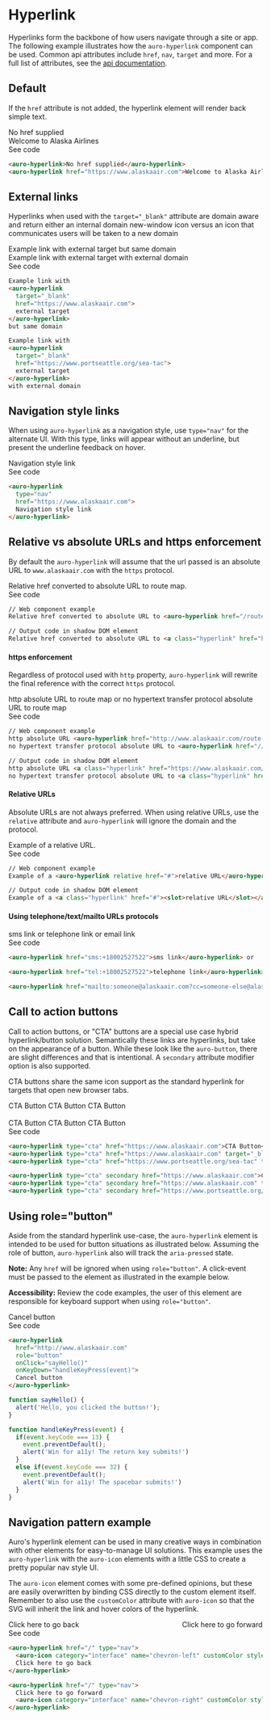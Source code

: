 # Hyperlink

Hyperlinks form the backbone of how users navigate through a site or app. The following example illustrates how the `auro-hyperlink` component can be used. Common api attributes include `href`, `nav`, `target` and more. For a full list of attributes, see the [api documentation](http://auro.alaskaair.com/components/auro/hyperlink/api).

## Default

If the `href` attribute is not added, the hyperlink element will render back simple text.


<div class="exampleWrapper">
  <auro-hyperlink>No href supplied</auro-hyperlink><br>
  <auro-hyperlink href="https://www.alaskaair.com">Welcome to Alaska Airlines</auro-hyperlink>
</div>

<auro-accordion lowProfile justifyRight>
  <span slot="trigger">See code</span>

  ```html
  <auro-hyperlink>No href supplied</auro-hyperlink>
  <auro-hyperlink href="https://www.alaskaair.com">Welcome to Alaska Airlines</auro-hyperlink>
  ```

</auro-accordion>

## External links

Hyperlinks when used with the `target="_blank"` attribute are domain aware and return either an internal domain new-window icon versus an icon that communicates users will be taken to a new domain

<div class="exampleWrapper">
  Example link with
  <auro-hyperlink
    target="_blank"
    href="https://www.alaskaair.com">
    external target
  </auro-hyperlink>
  but same domain

  <br>
  Example link with
  <auro-hyperlink
    target="_blank"
    href="https://www.portseattle.org/sea-tac">
    external target
  </auro-hyperlink>
   with external domain
</div>

<auro-accordion lowProfile justifyRight>
  <span slot="trigger">See code</span>

  ```html
  Example link with
  <auro-hyperlink
    target="_blank"
    href="https://www.alaskaair.com">
    external target
  </auro-hyperlink>
  but same domain

  Example link with
  <auro-hyperlink
    target="_blank"
    href="https://www.portseattle.org/sea-tac">
    external target
  </auro-hyperlink>
  with external domain
  ```

</auro-accordion>

## Navigation style links

When using `auro-hyperlink` as a navigation style, use `type="nav"` for the alternate UI. With this type, links will appear without an underline, but present the underline feedback on hover.

<div class="exampleWrapper">
  <auro-hyperlink
    type="nav"
    href="https://www.alaskaair.com">
    Navigation style link
  </auro-hyperlink>
</div>

<auro-accordion lowProfile justifyRight>
  <span slot="trigger">See code</span>

  ```html
  <auro-hyperlink
    type="nav"
    href="https://www.alaskaair.com">
    Navigation style link
  </auro-hyperlink>
  ```

</auro-accordion>

## Relative vs absolute URLs and https enforcement

By default the `auro-hyperlink` will assume that the url passed is an absolute URL to `www.alaskaair.com` with the `https` protocol.

<div class="exampleWrapper">
  Relative href converted to absolute URL to <auro-hyperlink href="/route-map" nav>route map</auro-hyperlink>.
</div>

<auro-accordion lowProfile justifyRight>
  <span slot="trigger">See code</span>

  ```html
  // Web component example
  Relative href converted to absolute URL to <auro-hyperlink href="/route-map" nav>route map</auro-hyperlink>.

  // Output code in shadow DOM element
  Relative href converted to absolute URL to <a class="hyperlink" href="https://www.alaskaair.com/route-map"><slot>route map</slot></a>.
  ```

</auro-accordion>

#### https enforcement

Regardless of protocol used with `http` property, `auro-hyperlink` will rewrite the final reference with the correct `https` protocol.

<div class="exampleWrapper">
  http absolute URL <auro-hyperlink href="http://www.alaskaair.com/route-map">to route map</auro-hyperlink> or
  no hypertext transfer protocol absolute URL to <auro-hyperlink href="//www.alaskaair.com/route-map">route map</auro-hyperlink>
</div>

<auro-accordion lowProfile justifyRight>
  <span slot="trigger">See code</span>

  ```html
  // Web component example
  http absolute URL <auro-hyperlink href="http://www.alaskaair.com/route-map">to route map</auro-hyperlink> or
  no hypertext transfer protocol absolute URL to <auro-hyperlink href="//www.alaskaair.com/route-map">route map</auro-hyperlink>

  // Output code in shadow DOM element
  http absolute URL <a class="hyperlink" href="https://www.alaskaair.com/route-map"><slot>to route map</slot></a>
  no hypertext transfer protocol absolute URL to <a class="hyperlink" href="https://www.alaskaair.com/route-map"><slot>route map</slot></a>
  ```

</auro-accordion>

#### Relative URLs

Absolute URLs are not always preferred. When using relative URLs, use the `relative` attribute and `auro-hyperlink` will ignore the domain and the protocol.

<div class="exampleWrapper">
  Example of a <auro-hyperlink relative href="#">relative URL</auro-hyperlink>.
</div>

<auro-accordion lowProfile justifyRight>
  <span slot="trigger">See code</span>

  ```html
  // Web component example
  Example of a <auro-hyperlink relative href="#">relative URL</auro-hyperlink>

  // Output code in shadow DOM element
  Example of a <a class="hyperlink" href="#"><slot>relative URL</slot></a>
  ```

</auro-accordion>

#### Using telephone/text/mailto URLs protocols

<div class="exampleWrapper">
  <auro-hyperlink href="sms:+18002527522">sms link</auro-hyperlink> or
  <auro-hyperlink href="tel:+18002527522">telephone link</auro-hyperlink> or
  <auro-hyperlink href="mailto:someone@alaskaair.com?cc=someone-else@alaskaair.com&bcc=someone-else-else@alaskaiar.com&subject=The%20subject%20of%20the%20email&body=The%20body%20of%20the%20email">email link</auro-hyperlink>
</div>

<auro-accordion lowProfile justifyRight>
  <span slot="trigger">See code</span>

  ```html
  <auro-hyperlink href="sms:+18002527522">sms link</auro-hyperlink> or

  <auro-hyperlink href="tel:+18002527522">telephone link</auro-hyperlink> or

  <auro-hyperlink href="mailto:someone@alaskaair.com?cc=someone-else@alaskaair.com&bcc=someone-else-else@alaskaiar.com&subject=The%20subject%20of%20the%20email&body=The%20body%20of%20the%20email">email link</auro-hyperlink>
  ```

</auro-accordion>


## Call to action buttons

Call to action buttons, or "CTA" buttons are a special use case hybrid hyperlink/button solution. Semantically these links are hyperlinks, but take on the appearance of a button. While these look like the `auro-button`, there are slight differences and that is intentional. A `secondary` attribute modifier option is also supported.

CTA buttons share the same icon support as the standard hyperlink for targets that open new browser tabs.

<div class="exampleWrapper">
  <auro-hyperlink type="cta" href="https://www.alaskaair.com">CTA Button</auro-hyperlink>
  <auro-hyperlink type="cta" href="https://www.alaskaair.com" target="_blank" >CTA Button</auro-hyperlink>
  <auro-hyperlink type="cta" href="https://www.portseattle.org/sea-tac" target="_blank" >CTA Button</auro-hyperlink>
</div>
<br>
<div class="exampleWrapper">
  <auro-hyperlink type="cta" secondary href="https://www.alaskaair.com">CTA Button</auro-hyperlink>
  <auro-hyperlink type="cta" secondary href="https://www.alaskaair.com" target="_blank" >CTA Button</auro-hyperlink>
  <auro-hyperlink type="cta" secondary href="https://www.portseattle.org/sea-tac" target="_blank" >CTA Button</auro-hyperlink>
</div>

<auro-accordion lowProfile justifyRight>
  <span slot="trigger">See code</span>

  ```html
  <auro-hyperlink type="cta" href="https://www.alaskaair.com">CTA Button</auro-hyperlink>
  <auro-hyperlink type="cta" href="https://www.alaskaair.com" target="_blank" >CTA Button</auro-hyperlink>
  <auro-hyperlink type="cta" href="https://www.portseattle.org/sea-tac" target="_blank" >CTA Button</auro-hyperlink>

  <auro-hyperlink type="cta" secondary href="https://www.alaskaair.com">CTA Button</auro-hyperlink>
  <auro-hyperlink type="cta" secondary href="https://www.alaskaair.com" target="_blank" >CTA Button</auro-hyperlink>
  <auro-hyperlink type="cta" secondary href="https://www.portseattle.org/sea-tac" target="_blank" >CTA Button</auro-hyperlink>
  ```

</auro-accordion>

## Using role="button"

Aside from the standard hyperlink use-case, the `auro-hyperlink` element is intended to be used for button situations as illustrated below. Assuming the role of button, `auro-hyperlink` also will track the `aria-pressed` state.

**Note:** Any `href` will be ignored when using `role="button"`. A click-event must be passed to the element as illustrated in the example below.

**Accessibility:** Review the code examples, the user of this element are responsible for keyboard support when using `role="button"`.

<div class="exampleWrapper">
  <auro-hyperlink
    href="http://www.alaskaair.com"
    role="button"
    onClick="sayHello()"
    onKeyDown="handleKeyPress(event)">
    Cancel button
  </auro-hyperlink>
</div>

<auro-accordion lowProfile justifyRight>
  <span slot="trigger">See code</span>

  ```html
  <auro-hyperlink
    href="http://www.alaskaair.com"
    role="button"
    onClick="sayHello()"
    onKeyDown="handleKeyPress(event)">
    Cancel button
  </auro-hyperlink>
  ```

  <!-- AURO-GENERATED-CONTENT:START (CODE:src=./util.js) -->
  <!-- The below code snippet is automatically added from ./util.js -->
  ```js
  function sayHello() {
    alert('Hello, you clicked the button!');
  }

  function handleKeyPress(event) {
    if(event.keyCode === 13) {
      event.preventDefault();
      alert('Win for a11y! The return key submits!')
    }
    else if(event.keyCode === 32) {
      event.preventDefault();
      alert('Win for a11y! The spacebar submits!')
    }
  }
  ```
  <!-- AURO-GENERATED-CONTENT:END -->

</auro-accordion>

## Navigation pattern example

Auro's hyperlink element can be used in many creative ways in combination with other elements for easy-to-manage UI solutions. This example uses the `auro-hyperlink` with the `auro-icon` elements with a little CSS to create a pretty popular nav style UI.

The `auro-icon` element comes with some pre-defined opinions, but these are easily overwritten by binding CSS directly to the custom element itself. Remember to also use the `customColor` attribute with `auro-icon` so that the SVG will inherit the link and hover colors of the hyperlink.

<div class="exampleWrapper" style="display: flex; justify-content: space-between;">
  <auro-hyperlink href="/last" type="nav">
    <auro-icon category="interface" name="chevron-left" customColor style="line-height: 1"></auro-icon>
    Click here to go back
  </auro-hyperlink>

  <auro-hyperlink href="/next" type="nav">
    Click here to go forward
    <auro-icon category="interface" name="chevron-right" customColor style="line-height: 1"></auro-icon>
  </auro-hyperlink>
</div>

<auro-accordion lowProfile justifyRight>
  <span slot="trigger">See code</span>

  ```html
  <auro-hyperlink href="/" type="nav">
    <auro-icon category="interface" name="chevron-left" customColor style="line-height: 1"></auro-icon>
    Click here to go back
  </auro-hyperlink>

  <auro-hyperlink href="/" type="nav">
    Click here to go forward
    <auro-icon category="interface" name="chevron-right" customColor style="line-height: 1"></auro-icon>
  </auro-hyperlink>
  ```

</auro-accordion>
